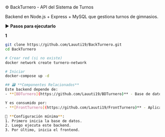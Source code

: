 
⚙️ BackTurnero - API del Sistema de Turnos  

Backend en Node.js + Express + MySQL que gestiona turnos de gimnasios.  

 ▶️ **Pasos para ejecutarlo**  

 **1** 
```bash
git clone https://github.com/Lauuti19/BackTurnero.git
cd BackTurnero

# Crear red (si no existe)
docker network create turnero-network

# Iniciar
docker-compose up -d

## 🗃️ **Componentes Relacionados**  
Este backend depende de:  
- **[BDTurnero](https://github.com/Lauuti19/BDTurnero)** - Base de datos MySQL (`db:3306` en Docker).  

Y es consumido por:  
- **[FrontTurnero](https://github.com/Lauuti19/FrontTurnero)** - Aplicación React (`http://localhost:3000`).  

🔧 **Configuración mínima**:  
1. Primero inicia la base de datos.  
2. Luego ejecuta este backend.  
3. Por último, inicia el frontend.  
